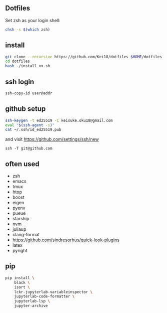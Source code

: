 Dotfiles
---

Set zsh as your login shell:
```sh
chsh -s $(which zsh)
```

## install

```sh
git clone --recursive https://github.com/Kei18/dotfiles $HOME/dotfiles
cd dotfiles
bash ./install_xx.sh
```

## ssh login

```sh
ssh-copy-id user@addr
```

## github setup

```sh
ssh-keygen -t ed25519 -C keisuke.oku18@gmail.com
eval "$(ssh-agent -s)"
cat ~/.ssh/id_ed25519.pub
```

and visit https://github.com/settings/ssh/new

```
ssh -T git@github.com
```

## often used

- zsh
- emacs
- tmux
- htop
- boost
- eigen
- pyenv
- pueue
- starship
- nvm
- juliaup
- clang-format
- https://github.com/sindresorhus/quick-look-plugins
- latex
- pyright


## pip

```sh
pip install \
    black \
    isort \
    lckr-jupyterlab-variableinspector \
    jupyterlab-code-formatter \
    jupyterlab-lsp \
    jupyter-archive
```
